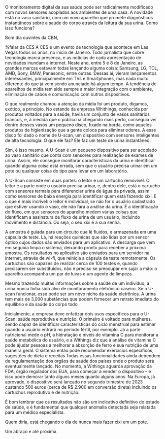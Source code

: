 
O monitoramento digital da sua saúde pode ser radicalmente modificado com novos sensores acoplados aos ambientes de uma casa. A novidade está no vaso sanitário, com um novo aparelho que promete diagnósticos instantâneos sobre a saúde do corpo através da leitura da sua urina. Como isso funciona? 



Bom dia ouvintes da CBN,


%falar da CES
A CES é um evento de tecnologia que acontece em Las Vegas todos os anos, no início de Janeiro. Todo jornalista que cobre tecnologia marca presença, e as notícias de cada apresentação de novidades inundam a internet. Neste ano, entre 5 e 8 de Janeiro, as grandes marcas estavam todas lançando alguma coisa: Samsung, LG, TCL, AMD, Sony, BMW, Panasonic, entre outras.
Dessas aí, vieram lançamentos interessantes, principalmente em TVs e Smartphones, mas nada muito diferente do que já vem sendo anunciado há algum tempo. A tendência de aparelhos de mídia tem sido sempre a maior integração com o ambiente, eliminação de cabos e comunicação com outros dispositivos. 

O que realmente chamou a atenção da mídia foi um produto, digamos, exótico, a princípio. No estande da empresa Whithings, conhecida por produtos voltados para a saúde, havia um conjunto de vasos sanitários brancos, e, à medida que o público ia chegando mais perto, conseguia ver dentro desses vasos um pequeno disco, fixado na borda, como aqueles produtos de higienização que a gente coloca para eliminar odores. A esse disco foi dado o nome de U-scan, um dispositivo com sensores inteligentes de alta tecnologia. O que ele faz? Ele faz um teste de urina instantâneo.

Sim, é isso mesmo. A U-Scan é um pequeno dispositivo para ser acoplado ao vaso sanitário que conta com sensores para realização de exames de urina. Assim, ele consegue monitorar características da urina e identificar quando alguma coisa está errada, sem que o usuário precisa urinar em um pote ou qualquer coisa do tipo para levar em um laboratório.

A U-Scan consiste em duas partes: o leitor e um cartucho removível. 
O leitor é a parte onde o usuário precisa urinar, e, dentro dele, está o cartucho com sensores termais para diferenciar urina de água da privada, assim como sensores de baixa energia para identificar quem está fazendo xixi. 
E o que é mais incrível: o leitor é individual, se não for o usuário cadastrado que estiver usando o vaso, ele não fará a análise da urina. É a identificação do fluxo, em que sensores do aparelho medem várias coisas que identificam a assinatura de fluxo de urina de um usuário, incluindo movimento e distância. Ou seja, o seu xixi é a sua senha.

A amostra é guiada para um circuito que lê fluidos, e armazenada em uma cápsula de teste. Lá, há reações químicas que são lidas por um sensor óptico cujos dados são enviados para um aplicativo. A descarga que vem em seguida limpa o sistema, deixando pronto para receber a próxima amostra. Os resultados no aplicativo são enviados para um servidor na internet, através de wi-fi, que reinicia a cápsula de teste remotamente.
Os cartuchos são capazes de realizar cerca de 100 testes e, quando precisarem ser substituídos, não é preciso se preocupar em sujar a mão: o aparelho acompanha um par de luvas e um agente de limpeza.

Mesmo trazendo muitas informações sobre a saúde de um indivíduo, a urina nunca tinha sido alvo de monitoramento eletrônico caseiro. Se o U-scan funcionar, esse pode ser um novo nicho da saúde eletrônica. A urina tem mais de 3,000 substâncias que podem fornecer um retrato imediato do equilíbrio e da saúde do corpo todo.  

Inicialmente, a empresa deve enfatizar dois usos específicos para o U-Scan: saúde reprodutiva e nutrição. 
O primeiro é voltado para mulheres, sendo capaz de identificar características do ciclo menstrual para estimar quando a usuário entrará no período fértil, por exemplo.
Já a parte nutricional mede o pH, a hidratação e níveis de vitamina C para monitorar a saúde metabólica do usuário, e a Withings diz que a análise de vitamina C pode ajudar pessoas a melhorar a absorção de ferro e sua nutrição de uma maneira geral.
O sistema então pode recomendar exercícios específicos, sugestões de dieta e receitas
Todas essas funcionalidades ainda dependem de regulamentação dos orgãos de saúde dos países onde o produto será eventualmente lançado.
No momento, a Withings aguarda aprovação da FDA, órgão regulador dos EUA, para começar a vender o dispositivo – e isso pode demorar tanto alguns meses quanto alguns anos. Na Europa, já aprovado, o dispositivo será lançado no segundo trimestre de 2023 custando 500 euros (cerca de R$ 2.900 em conversão direta) incluindo os cartuchos reprodutivo e de nutrição.

É bom lembrar que os resultados não são um indicativo definitivo do estado de saúde, e é fundamental que qualquer anomalia detectada seja relatada para um médico especialista.

Quem diria, está chegando o dia de nunca mais fazer xixi em um pote.


Um abraço e até próxima.